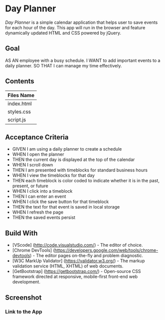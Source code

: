 # Day Planner
*Day Planner* is a simple calendar application that helps user to save events for each hour of the day. This app will run in the browser and feature dynamically updated HTML and CSS powered by jQuery.

## Goal 
<p> AS AN employee with a busy schedule. I WANT to add important events to a daily planner. SO THAT I can manage my time effectively.</p>



## Contents
Files Name |
-----------|
index.html |
styles.css |
script.js  |

## Acceptance Criteria 
* GIVEN I am using a daily planner to create a schedule
* WHEN I open the planner
* THEN the current day is displayed at the top of the calendar
* WHEN I scroll down
* THEN I am presented with timeblocks for standard business hours
* WHEN I view the timeblocks for that day
* THEN each timeblock is color coded to indicate whether it is in the past, present, or future
* WHEN I click into a timeblock
* THEN I can enter an event
* WHEN I click the save button for that timeblock
* THEN the text for that event is saved in local storage
* WHEN I refresh the page
* THEN the saved events persist

## Build With
* [VScode] (http://code.visualstudio.com/) - The editor of choice.
* [Chrome DevTools] (https://developers.google.com/web/tools/chrome-devtools) - The editor pages on-the-fly and problem diagnostic.
* [W3C MarkUp Validator] (https://validator.w3.org/) - The markup validation service (HTML, XHTML) of web documents.
* [GetBootstrap] (https://getbootstrap.com/) - Open-source CSS framework directed at responsive, mobile-first front-end web development. 


## Screenshot


### Link to the App